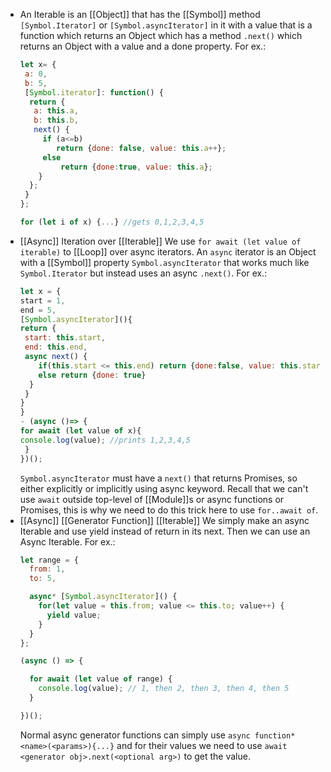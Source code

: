- An Iterable is an [[Object]] that has the [[Symbol]] method `[Symbol.Iterator]` or `[Symbol.asyncIterator]` in it with a value that is a function which returns an Object which has a method ``.next()`` which returns an Object with a value and a done property.
  For ex.:
  ```js
  let x= { 
   a: 0,
   b: 5,
   [Symbol.iterator]: function() {
    return {
     a: this.a,
     b: this.b,
     next() {
       if (a<=b) 
          return {done: false, value: this.a++};
       else
           return {done:true, value: this.a};
      }
    };
   }
  };
  
  for (let i of x) {...} //gets 0,1,2,3,4,5
  ```
- [[Async]] Iteration over [[Iterable]]
  We use ``for await (let value of iterable)`` to [[Loop]] over async iterators.
  An ``async`` iterator is an Object with a [[Symbol]] property ``Symbol.asyncIterator`` that works much like ``Symbol.Iterator`` but instead uses an async ``.next()``.
  For ex.:
  ```js
  let x = {
  start = 1,
  end = 5,
  [Symbol.asyncIterator](){
  return {
   start: this.start,
   end: this.end,
   async next() {
      if(this.start <= this.end) return {done:false, value: this.start++}
      else return {done: true}
    }
   }
  }
  }
  - (async ()=> {
  for await (let value of x){
  console.log(value); //prints 1,2,3,4,5
   }
  })();
  ```
  ``Symbol.asyncIterator`` must have a ``next()`` that returns Promises, so either explicitly or implicitly using async keyword. Recall that we can't use ``await`` outside top-level of [[Module]]s or async functions or Promises, this is why we need to do this trick here to use ``for..await of``.
- [[Async]] [[Generator Function]] [[Iterable]]
  We simply make an async Iterable and use yield instead of return in its next. Then we can use an Async Iterable.
  For ex.:
  ```js
  let range = {
    from: 1,
    to: 5,
  
    async* [Symbol.asyncIterator]() {
      for(let value = this.from; value <= this.to; value++) {
        yield value;
      }
    }
  };
  
  (async () => {
  
    for await (let value of range) {
      console.log(value); // 1, then 2, then 3, then 4, then 5
    }
  
  })();
  ```
  Normal async generator functions can simply use ``async function* <name>(<params>){...}`` and for their values we need to use ``await <generator obj>.next(<optional arg>)`` to get the value.
